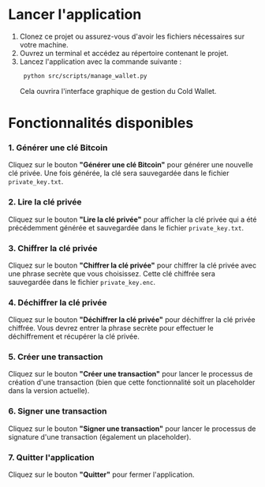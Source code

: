
# Lancer l'application

1. Clonez ce projet ou assurez-vous d'avoir les fichiers nécessaires sur votre machine.
2. Ouvrez un terminal et accédez au répertoire contenant le projet.
3. Lancez l'application avec la commande suivante :
   ```bash
    python src/scripts/manage_wallet.py 
   ```
   Cela ouvrira l'interface graphique de gestion du Cold Wallet.

# Fonctionnalités disponibles

### 1. Générer une clé Bitcoin
Cliquez sur le bouton **"Générer une clé Bitcoin"** pour générer une nouvelle clé privée. Une fois générée, la clé sera sauvegardée dans le fichier `private_key.txt`.

### 2. Lire la clé privée
Cliquez sur le bouton **"Lire la clé privée"** pour afficher la clé privée qui a été précédemment générée et sauvegardée dans le fichier `private_key.txt`.

### 3. Chiffrer la clé privée
Cliquez sur le bouton **"Chiffrer la clé privée"** pour chiffrer la clé privée avec une phrase secrète que vous choisissez. Cette clé chiffrée sera sauvegardée dans le fichier `private_key.enc`.

### 4. Déchiffrer la clé privée
Cliquez sur le bouton **"Déchiffrer la clé privée"** pour déchiffrer la clé privée chiffrée. Vous devrez entrer la phrase secrète pour effectuer le déchiffrement et récupérer la clé privée.

### 5. Créer une transaction
Cliquez sur le bouton **"Créer une transaction"** pour lancer le processus de création d'une transaction (bien que cette fonctionnalité soit un placeholder dans la version actuelle).

### 6. Signer une transaction
Cliquez sur le bouton **"Signer une transaction"** pour lancer le processus de signature d'une transaction (également un placeholder).

### 7. Quitter l'application
Cliquez sur le bouton **"Quitter"** pour fermer l'application.